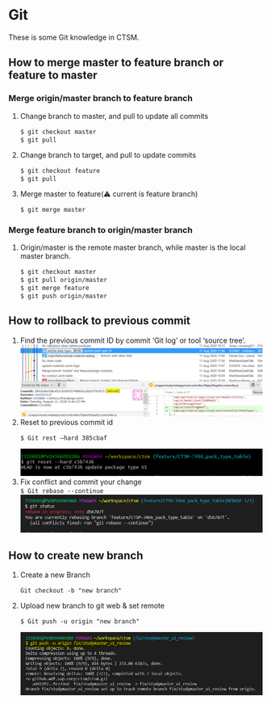 # Git

These is some Git knowledge in CTSM. 



## How to merge master to feature branch or feature to master


### Merge origin/master branch to feature branch
1. Change branch to master, and pull to update all commits
   ```bash{.line-numbers}
   $ git checkout master
   $ git pull
   ```
2. Change branch to target, and pull to update commits
   ```bash{.line-numbers}
   $ git checkout feature
   $ git pull
   ```
3. Merge master to feature(⚠️ current is feature branch)
   ```bash{.line-numbers}
   $ git merge master
   ```



### Merge feature branch to origin/master branch
1. Origin/master is the remote master branch, while master is the local master branch.
   ```bash{.line-numbers}
   $ git checkout master
   $ git pull origin/master
   $ git merge feature
   $ git push origin/master
   ```


## How to rollback to previous commit

1. Find the previous commit ID by commit ‘Git log’ or tool ‘source tree’.  
   ![](https://github.com/ZiqianWangSap/TestMarkdown/blob/master/images/markdown/rollback1.png?raw=true)
2. Reset to previous commit id  
   ```bash{.line-numbers}
   $ Git rest –hard 385cbaf
   ```  
    ![](https://github.com/ZiqianWangSap/TestMarkdown/blob/master/images/markdown/rollback2.png?raw=true)
3. Fix conflict and commit your change  
    `$ Git rebase --continue`  
    ![](https://github.com/ZiqianWangSap/TestMarkdown/blob/master/images/markdown/rollback3.png?raw=true)


## How to create new branch 

1. Create a new Branch
   ```bash{.line-numbers}
   Git checkout -b "new branch"
   ```  
1. Upload new branch to git web & set remote
   ```bash{.line-numbers}
   $ Git push -u origin "new branch"
   ``` 
    ![](https://github.com/ZiqianWangSap/TestMarkdown/blob/master/images/markdown/newBranch1.png?raw=true)
